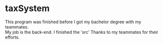 # taxSystem  
 This program was finished before I got my bachelor degree with my teammates.  
 My job is the back-end. I finished the 'src'
 Thanks to my teammates for their efforts.
